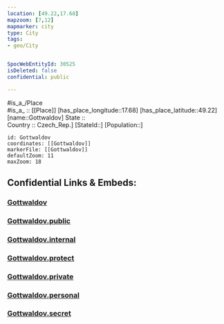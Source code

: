 ```yaml
---
location: [49.22,17.68] 
mapzoom: [7,12] 
mapmarker: city 
type: City
tags:
- geo/City


SpocWebEntityId: 30525
isDeleted: false
confidential: public

---
```

#is_a_/Place  
#is_a_ :: [[Place]] 
[has_place_longitude::17.68] 
[has_place_latitude::49.22] 
[name::Gottwaldov] 
State ::  
Country :: Czech_Rep.] 
[StateId::] 
[Population::] 



```leaflet
id: Gottwaldov
coordinates: [[Gottwaldov]] 
markerFile: [[Gottwaldov]] 
defaultZoom: 11 
maxZoom: 18
```


## Confidential Links & Embeds: 

### [Gottwaldov](/_Standards/Earth/Continent/Europe/Europe~Central/Czech_Republic/regions~Czech_Republic/Zlínský/City/Gottwaldov.md) 

### [Gottwaldov.public](/_public/Earth/Continent/Europe/Europe~Central/Czech_Republic/regions~Czech_Republic/Zlínský/City/Gottwaldov.public.md) 

### [Gottwaldov.internal](/_internal/Earth/Continent/Europe/Europe~Central/Czech_Republic/regions~Czech_Republic/Zlínský/City/Gottwaldov.internal.md) 

### [Gottwaldov.protect](/_protect/Earth/Continent/Europe/Europe~Central/Czech_Republic/regions~Czech_Republic/Zlínský/City/Gottwaldov.protect.md) 

### [Gottwaldov.private](/_private/Earth/Continent/Europe/Europe~Central/Czech_Republic/regions~Czech_Republic/Zlínský/City/Gottwaldov.private.md) 

### [Gottwaldov.personal](/_personal/Earth/Continent/Europe/Europe~Central/Czech_Republic/regions~Czech_Republic/Zlínský/City/Gottwaldov.personal.md) 

### [Gottwaldov.secret](/_secret/Earth/Continent/Europe/Europe~Central/Czech_Republic/regions~Czech_Republic/Zlínský/City/Gottwaldov.secret.md)


